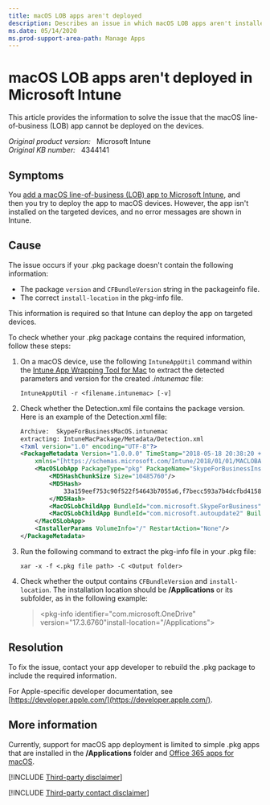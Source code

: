 ```yaml
---
title: macOS LOB apps aren't deployed
description: Describes an issue in which macOS LOB apps aren't installed on targeted devices and no error messages are shown in Intune.
ms.date: 05/14/2020
ms.prod-support-area-path: Manage Apps
---
```

# macOS LOB apps aren't deployed in Microsoft Intune

This article provides the information to solve the issue that the macOS line-of-business (LOB) app cannot be deployed on the devices.

_Original product version:_ &nbsp; Microsoft Intune  
_Original KB number:_ &nbsp; 4344141

## Symptoms

You [add a macOS line-of-business (LOB) app to Microsoft Intune](/mem/intune/apps/lob-apps-macos), and then you try to deploy the app to macOS devices. However, the app isn't installed on the targeted devices, and no error messages are shown in Intune.

## Cause

The issue occurs if your .pkg package doesn't contain the following information:

- The package `version` and `CFBundleVersion` string in the packageinfo file.
- The correct `install-location` in the pkg-info file.

This information is required so that Intune can deploy the app on targeted devices.

To check whether your .pkg package contains the required information, follow these steps:

1. On a macOS device, use the following `IntuneAppUtil` command within the [Intune App Wrapping Tool for Mac](https://github.com/msintuneappsdk/intune-app-wrapping-tool-mac) to extract the detected parameters and version for the created *.intunemac* file:

    `IntuneAppUtil -r <filename.intunemac> [-v]`

2. Check whether the Detection.xml file contains the package version. Here is an example of the Detection.xml file:

    ```xml
    Archive:  SkypeForBusinessMacOS.intunemac
    extracting: IntuneMacPackage/Metadata/Detection.xml
    <?xml version="1.0" encoding="UTF-8"?>
    <PackageMetadata Version="1.0.0.0" TimeStamp="2018-05-18 20:38:20 +0000" MacOSX="10.13.4"
        xmlns="[https://schemas.microsoft.com/Intune/2018/01/01/MACLOBAPP](https://schemas.microsoft.com/Intune/2018/01/01/MACLOBAPP)">
        <MacOSLobApp PackageType="pkg" PackageName="SkypeForBusinessInstaller-16.17.0.65.pkg" BundleId="com.microsoft.package.Microsoft_AutoUpdate.app" BuildNumber="3.8.16112200">
            <MD5HashChunkSize Size="10485760"/>
            <MD5Hash>
                33a159eef753c90f522f54643b7055a6,f7becc593a7b4dcfbd41586789183211,aaa086b4eb85628356d2df1e7a81802b,445de9a759211d80eb548edaf081eb8e
            </MD5Hash>
            <MacOSLobChildApp BundleId="com.microsoft.SkypeForBusiness" BuildNumber="16.17.65"/>
            <MacOSLobChildApp BundleId="com.microsoft.autoupdate2" BuildNumber="3.8.1" VersionNumber="3.8.1"/>
        </MacOSLobApp>
        <InstallerParams VolumeInfo="/" RestartAction="None"/>
    </PackageMetadata>
    ```

3. Run the following command to extract the pkg-info file in your .pkg file:

    `xar -x -f <.pkg file path> -C <Output folder>`

4. Check whether the output contains `CFBundleVersion` and `install-location`. The installation location should be **/Applications** or its subfolder, as in the following example:

    > <pkg-info identifier="com.microsoft.OneDrive" version="17.3.6760"install-location="/Applications">  
    > <bundle path="./OneDrive.app" id="com.microsoft.OneDrive" CFBundleShortVersionString="17.3.6760" CFBundleVersion="6760.105"/>

## Resolution

To fix the issue, contact your app developer to rebuild the .pkg package to include the required information.

For Apple-specific developer documentation, see [https://developer.apple.com/](https://developer.apple.com/).

## More information

Currently, support for macOS app deployment is limited to simple .pkg apps that are installed in the **/Applications** folder and [Office 365 apps for macOS](/mem/intune/apps/apps-add-office365-macOS).

[!INCLUDE [Third-party disclaimer](../../includes/third-party-disclaimer.md)]

[!INCLUDE [Third-party contact disclaimer](../../includes/third-party-contact-disclaimer.md)]

